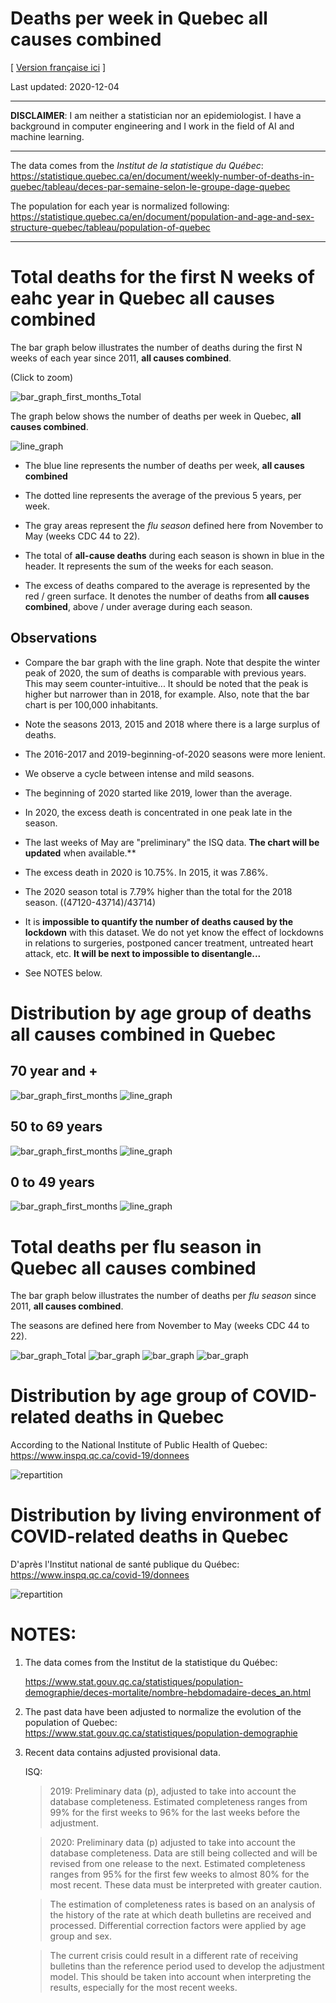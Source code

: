 # Deaths per week in Quebec **all causes combined**
[ [Version française ici](README.md) ]

Last updated: 2020-12-04

---

**DISCLAIMER**: I am neither a statistician nor an epidemiologist. I have a background in computer engineering and I work
in the field of AI and machine learning.

---

The data comes from the *Institut de la statistique du Québec*: 
  https://statistique.quebec.ca/en/document/weekly-number-of-deaths-in-quebec/tableau/deces-par-semaine-selon-le-groupe-dage-quebec

The population for each year is normalized following:
  https://statistique.quebec.ca/en/document/population-and-age-and-sex-structure-quebec/tableau/population-of-quebec

---

# Total deaths for the first N weeks of eahc year in Quebec **all causes combined**

The bar graph below illustrates the number of deaths during the first N weeks of each year since 2011, **all causes
combined**.

(Click to zoom)

![bar_graph_first_months_Total](images/bar_graph_first_months_Total_(2011-2020).png)

The graph below shows the number of deaths per week in Quebec, **all causes combined**.

![line_graph](images/line_graph_Total_(2010-2020).png)

- The blue line represents the number of deaths per week, **all causes combined**

- The dotted line represents the average of the previous 5 years, per week.

- The gray areas represent the *flu season* defined here from November to May
   (weeks CDC 44 to 22).

- The total of **all-cause deaths** during each season is shown in blue in the
   header. It represents the sum of the weeks for each season.

- The excess of deaths compared to the average is represented by the red / green surface.
  It denotes the number of deaths from **all causes combined**, above / under average during each season.

## Observations
            
- Compare the bar graph with the line graph. Note that despite the winter peak of 2020, the sum of deaths is comparable
with  previous years. This may seem counter-intuitive... It should be noted that the peak is higher but narrower than in
2018, for example. Also, note that the bar chart is per 100,000 inhabitants.

- Note the seasons 2013, 2015 and 2018 where there is a large surplus of deaths.

- The 2016-2017 and 2019-beginning-of-2020 seasons were more lenient.

- We observe a cycle between intense and mild seasons.

- The beginning of 2020 started like 2019, lower than the average. 

- In 2020, the excess death is concentrated in one peak late in the season.

- The last weeks of May are "preliminary" the ISQ data. **The chart will be updated** 
  when available.**

- The excess death in 2020 is 10.75%.  In 2015, it was 7.86%.
   
- The 2020 season total is 7.79% higher than the total for the 2018 season. ((47120-43714)/43714)

- It is **impossible to quantify the number of deaths caused by the lockdown** with this dataset.
  We do not yet know the effect of lockdowns in relations to surgeries,
  postponed cancer treatment, untreated heart attack, etc. **It will be next to impossible to disentangle...**
   
- See NOTES below.


# Distribution by age group of deaths **all causes combined** in Quebec

## 70 year and +
![bar_graph_first_months](images/bar_graph_first_months_70_ans_et_plus_(2011-2020).png)
![line_graph](images/line_graph_70_ans_et_plus_(2010-2020).png)

## 50 to 69 years
![bar_graph_first_months](images/bar_graph_first_months_50-69_ans_(2011-2020).png)
![line_graph](images/line_graph_50-69_ans_(2016-2020).png)

## 0 to 49 years
![bar_graph_first_months](images/bar_graph_first_months_0-49_ans_(2011-2020).png)
![line_graph](images/line_graph_0-49_ans_(2010-2020).png)


# Total deaths per flu season in Quebec **all causes combined**

The bar graph below illustrates the number of deaths per *flu season* since 2011, **all causes combined**.

The seasons are defined here from November to May (weeks CDC 44 to 22).

![bar_graph_Total](images/bar_graph_Total_(2011-2020).png)
![bar_graph](images/bar_graph_70_ans_et_plus_(2011-2020).png)
![bar_graph](images/bar_graph_50-69_ans_(2011-2020).png)
![bar_graph](images/bar_graph_0-49_ans_(2011-2020).png)




# Distribution by age group of **COVID-related** deaths in Quebec

According to the National Institute of Public Health of Quebec: https://www.inspq.qc.ca/covid-19/donnees

![repartition](images/repartition_groupe_age.png)

# Distribution by living environment of **COVID-related** deaths in Quebec

D'après l'Institut national de santé publique du Québec: https://www.inspq.qc.ca/covid-19/donnees

![repartition](images/repartition.png)


# NOTES:
1) The data comes from the Institut de la statistique du Québec:
   
   https://www.stat.gouv.qc.ca/statistiques/population-demographie/deces-mortalite/nombre-hebdomadaire-deces_an.html

2) The past data have been adjusted to normalize the evolution of the population of Quebec:
    https://www.stat.gouv.qc.ca/statistiques/population-demographie

3) Recent data contains adjusted provisional data. 
   
    ISQ:

    > 2019: Preliminary data (p), adjusted to take into account the database
    > completeness. Estimated completeness ranges from 99% for the first weeks to
    > 96% for the last weeks before the adjustment.

    > 2020: Preliminary data (p) adjusted to take into account the database
    > completeness. Data are still being collected and will be revised from one
    > release to the next. Estimated completeness ranges from 95% for the first
    > few weeks to almost 80% for the most recent. These data must be interpreted
    > with greater caution.

    > The estimation of completeness rates is based on an analysis of the history
    > of the rate at which death bulletins are received and processed.
    > Differential correction factors were applied by age group and sex.

    > The current crisis could result in a different rate of receiving bulletins
    > than the reference period used to develop the adjustment model. This
    > should be taken into account when interpreting the results, especially for
    > the most recent weeks.



